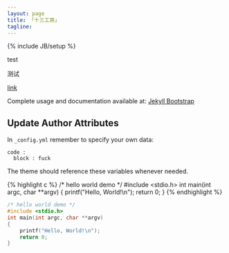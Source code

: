 ```yaml
---
layout: page
title: 「十三工房」
tagline:
---
```

{% include JB/setup %}

test

测试

[link](http://www.baidu.com/)

Complete usage and documentation available at: [Jekyll Bootstrap](http://jekyllbootstrap.com)

## Update Author Attributes

In `_config.yml` remember to specify your own data:

    code :
      block : fuck

The theme should reference these variables whenever needed.

{% highlight c %}
/* hello world demo */
#include <stdio.h>
int main(int argc, char **argv)
{
    printf("Hello, World!\n");
    return 0;
}
{% endhighlight %}

```c
/* hello world demo */
#include <stdio.h>
int main(int argc, char **argv)
{
    printf("Hello, World!\n");
    return 0;
}
```
